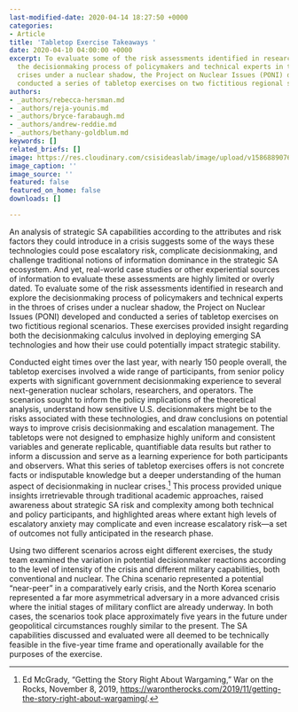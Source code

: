 ```yaml
---
last-modified-date: 2020-04-14 18:27:50 +0000
categories:
- Article
title: 'Tabletop Exercise Takeaways '
date: 2020-04-10 04:00:00 +0000
excerpt: To evaluate some of the risk assessments identified in research and explore
  the decisionmaking process of policymakers and technical experts in the throes of
  crises under a nuclear shadow, the Project on Nuclear Issues (PONI) developed and
  conducted a series of tabletop exercises on two fictitious regional scenarios.
authors:
- _authors/rebecca-hersman.md
- _authors/reja-younis.md
- _authors/bryce-farabaugh.md
- _authors/andrew-reddie.md
- _authors/bethany-goldblum.md
keywords: []
related_briefs: []
image: https://res.cloudinary.com/csisideaslab/image/upload/v1586889076/on-the-radar/OnTheRadar_illustration_AI_analysis_mlpzlf.jpg
image_caption: ''
image_source: ''
featured: false
featured_on_home: false
downloads: []

---
```

An analysis of strategic SA capabilities according to the attributes and risk factors they could introduce in a crisis suggests some of the ways these technologies could pose escalatory risk, complicate decisionmaking, and challenge traditional notions of information dominance in the strategic SA ecosystem. And yet, real-world case studies or other experiential sources of information to evaluate these assessments are highly limited or overly dated. To evaluate some of the risk assessments identified in research and explore the decisionmaking process of policymakers and technical experts in the throes of crises under a nuclear shadow, the Project on Nuclear Issues (PONI) developed and conducted a series of tabletop exercises on two fictitious regional scenarios. These exercises provided insight regarding both the decisionmaking calculus involved in deploying emerging SA technologies and how their use could potentially impact strategic stability.

Conducted eight times over the last year, with nearly 150 people overall, the tabletop exercises involved a wide range of participants, from senior policy experts with significant government decisionmaking experience to several next-generation nuclear scholars, researchers, and operators. The scenarios sought to inform the policy implications of the theoretical analysis, understand how sensitive U.S. decisionmakers might be to the risks associated with these technologies, and draw conclusions on potential ways to improve crisis decisionmaking and escalation management. The tabletops were not designed to emphasize highly uniform and consistent variables and generate replicable, quantifiable data results but rather to inform a discussion and serve as a learning experience for both participants and observers. What this series of tabletop exercises offers is not concrete facts or indisputable knowledge but a deeper understanding of the human aspect of decisionmaking in nuclear crises.[^1] This process provided unique insights irretrievable through traditional academic approaches, raised awareness about strategic SA risk and complexity among both technical and policy participants, and highlighted areas where extant high levels of escalatory anxiety may complicate and even increase escalatory risk—a set of outcomes not fully anticipated in the research phase.

Using two different scenarios across eight different exercises, the study team examined the variation in potential decisionmaker reactions according to the level of intensity of the crisis and different military capabilities, both conventional and nuclear. The China scenario represented a potential “near-peer” in a comparatively early crisis, and the North Korea scenario represented a far more asymmetrical adversary in a more advanced crisis where the initial stages of military conflict are already underway. In both cases, the scenarios took place approximately five years in the future under geopolitical circumstances roughly similar to the present. The SA capabilities discussed and evaluated were all deemed to be technically feasible in the five-year time frame and operationally available for the purposes of the exercise.

[^1]: Ed McGrady, “Getting the Story Right About Wargaming,” War on the Rocks, November 8, 2019, https://warontherocks.com/2019/11/getting-the-story-right-about-wargaming/.